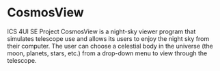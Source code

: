 # CosmosView
ICS 4UI SE Project
CosmosView is a night-sky viewer program that simulates telescope use and allows its users to enjoy the night sky from their computer. 
The user can choose a celestial body in the universe (the moon, planets, stars, etc.) from a drop-down menu to view through the telescope.
